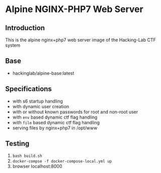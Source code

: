# Alpine NGINX-PHP7 Web Server
## Introduction
This is the alpine nginx+php7 web server image of the Hacking-Lab CTF system

## Base
* hackinglab/alpine-base:latest

## Specifications
* with s6 startup handling
* with dynamic user creation
* with or without known passwords for root and non-root user
* with `env` based dynamic ctf flag handling
* with `file` based dynamic ctf flag handling
* serving files by nginx+php7 in /opt/www

## Testing
1. `bash build.sh`
2. `docker-compse -f docker-compose-local.yml up`
3. browser localhost:8000


